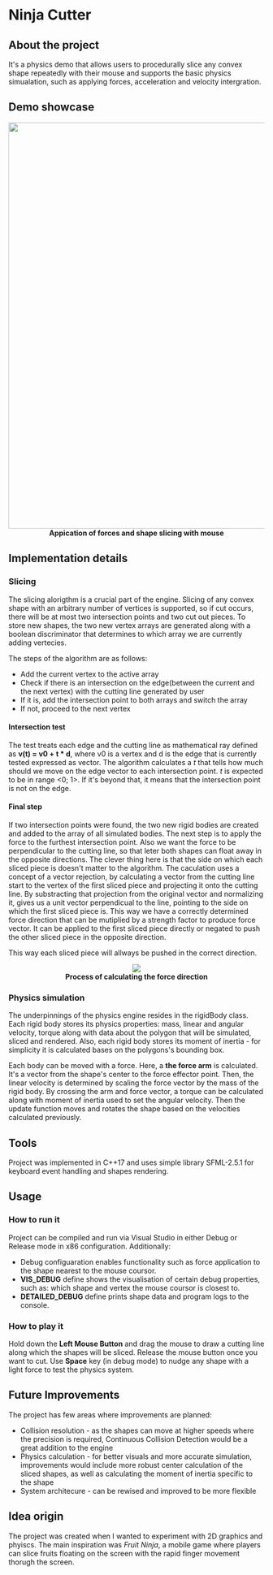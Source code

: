 # Ninja Cutter 
## About the project
It's a physics demo that allows users to procedurally slice any convex shape repeatedly with their mouse and supports the basic physics simualation, such as applying forces, acceleration and velocity intergration.

## Demo showcase
<p align="center">
  <img src="https://github.com/user-attachments/assets/88f339d6-6726-430c-a4f4-4bfce71ec7c6" width="800"><br>
  <b>Appication of forces and shape slicing with mouse</b>
</p>

## Implementation details

### Slicing 
The slicing alorigthm is a crucial part of the engine. Slicing of any convex shape with an arbitrary number of vertices is supported, so if cut occurs, there will be at most two intersection points and two cut out pieces. To store new shapes, the two new vertex arrays are generated along with a boolean discriminator that determines to which array we are currently adding vertecies.

The steps of the algorithm are as follows:
* Add the current vertex to the active array
* Check if there is an intersection on the edge(between the current and the next vertex) with the cutting line generated by user
* If it is, add the intersection point to both arrays and switch the array
* If not, proceed to the next vertex

#### Intersection test
The test treats each edge and the cutting line as mathematical ray defined as **v(t) = v0 + t * d**, where v0 is a vertex and d is the edge that is currently tested expressed as vector. The algorithm calculates a _t_ that tells how much should we move on the edge vector to each intersection point. _t_ is expected to be in range <0; 1>. If it's beyond that, it means that the intersection point is not on the edge. 

#### Final step
If two intersection points were found, the two new rigid bodies are created and added to the array of all simulated bodies. The next step is to apply the force to the furthest intersection point. Also we want the force to be perpendicular to the cutting line, so that leter both shapes can float away in the opposite directions. The clever thing here is that the side on which each sliced piece is doesn't matter to the algorithm. The caculation uses a concept of a vector rejection, by calculating a vector from the cutting line start to the vertex of the first sliced piece and projecting it onto the cutting line. By substracting that projection from the original vector and normalizing it, gives us a unit vector perpendicual to the line, pointing to the side on which the first sliced piece is. This way we have a correctly determined force direction that can be mutiplied by a strength factor to produce force vector.
It can be applied to the first sliced piece directly or negated to push the other sliced piece in the opposite direction. 

This way each sliced piece will allways be pushed in the correct direction.

<p align="center">
  <img src="https://github.com/user-attachments/assets/b8c5a874-e18c-48aa-8a35-32be405549a8"><br>
  <b>Process of calculating the force direction</b>
</p>

### Physics simulation
The underpinnings of the physics engine resides in the rigidBody class. Each rigid body stores its physics properties: mass, linear and angular velocity, torque along with data about the polygon that will be simulated, sliced and rendered. Also, each rigid body stores its moment of inertia - for simplicity it is calculated bases on the polygons's bounding box. 

Each body can be moved with a force. Here, a **the force arm** is calculated. It's a vector from the shape's center to the force effector point. Then, the linear velocity is determined by scaling the force vector by the mass of the rigid body.
By crossing the arm and force vector, a torque can be calculated along with moment of inertia used to set the angular velocity. Then the update function moves and rotates the shape based on the velocities calculated previously.

## Tools 
Project was implemented in C++17 and uses simple library SFML-2.5.1 for keyboard event handling and shapes rendering.

## Usage

### How to run it
Project can be compiled and run via Visual Studio in either Debug or Release mode in x86 configuration. Additionally:
* Debug configuaration enables functionality such as force application to the shape nearest to the mouse coursor.
* **VIS_DEBUG** define shows the visualisation of certain debug properties, such as: which shape and vertex the mouse coursor is closest to.
* **DETAILED_DEBUG** define prints shape data and program logs to the console.
### How to play it
Hold down the **Left Mouse Button** and drag the mouse to draw a cutting line along which the shapes will be sliced. Release the mouse button once you want to cut. Use **Space** key (in debug mode) to nudge any shape with a light force to test the physics system.

## Future Improvements
The project has few areas where improvements are planned:
* Collision resolution - as the shapes can move at higher speeds where the precision is required, Continuous Collision Detection would be a great addition to the engine
* Physics calculation - for better visuals and more accurate simulation, improvements would include more robust center calculation of the sliced shapes, as well as calculating the moment of inertia specific to the shape
* System architecure - can be rewised and improved to be more flexible

## Idea origin
The project was created when I wanted to experiment with 2D graphics and phyiscs. The main inspiration was _Fruit Ninja_, a mobile game where players can slice fruits floating on the screen with the rapid finger movement thorugh the screen. 
